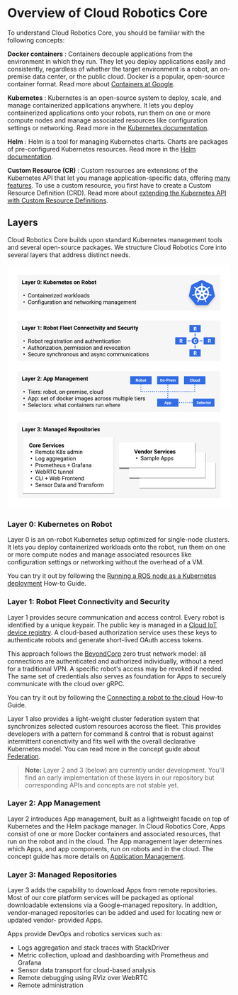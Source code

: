 # Overview of Cloud Robotics Core

To understand Cloud Robotics Core, you should be familiar with the following concepts:

**Docker containers**
: Containers decouple applications from the environment in which they run. They let you deploy
applications easily and consistently, regardless of whether the target environment is a robot,
an on-premise data center, or the public cloud. Docker is a popular, open-source container format.
Read more about [Containers at Google](https://cloud.google.com/containers/).

**Kubernetes**
: Kubernetes is an open-source system to deploy, scale, and manage containerized applications
anywhere. It lets you deploy containerized applications onto your robots, run them on one or more
compute nodes and manage associated resources like configuration settings or networking. Read
more in the [Kubernetes documentation](https://kubernetes.io/docs/concepts/overview/what-is-kubernetes/).

**Helm**
: Helm is a tool for managing Kubernetes charts. Charts are packages of pre-configured Kubernetes
resources. Read more in the [Helm documentation](https://github.com/helm/helm/blob/master/README.md).

**Custom Resource (CR)**
: Custom resources are extensions of the Kubernetes API that let you manage application-specific
data, offering [many features](https://kubernetes.io/docs/concepts/extend-kubernetes/api-extension/custom-resources/#common-features).
To use a custom resource, you first have to create a Custom Resource Definition (CRD). Read more
about [extending the Kubernetes API with Custom Resource Definitions](https://kubernetes.io/docs/tasks/access-kubernetes-api/custom-resources/custom-resource-definitions/).

## Layers

Cloud Robotics Core builds upon standard Kubernetes management tools and several open-source
packages. We structure Cloud Robotics Core into several layers that address distinct needs.

![Cloud Robotics Core layers](cloud-robotics-core-layers.png)

### Layer 0: Kubernetes on Robot

Layer 0 is an on-robot Kubernetes setup optimized for single-node clusters. It lets you deploy
containerized workloads onto the robot, run them on one or more compute nodes and manage associated
resources like configuration settings or networking without the overhead of a VM.

You can try it out by following the [Running a ROS node as a Kubernetes deployment](how-to/running-ros-node)
How-to Guide.

### Layer 1: Robot Fleet Connectivity and Security

Layer 1 provides secure communication and access control. Every robot is identified by a unique
keypair. The public key is managed in a [Cloud IoT device registry](https://cloud.google.com/iot/docs/concepts/devices).
A cloud-based authorization service uses these keys to authenticate robots and generate short-lived
OAuth access tokens.

This approach follows the [BeyondCorp](https://cloud.google.com/beyondcorp/) zero trust network
model: all connections are authenticated and authorized individually, without a need for a
traditional VPN. A specific robot's access may be revoked if needed. The same set of credentials
also serves as foundation for Apps to securely communicate with the cloud over gRPC.

You can try it out by following the [Connecting a robot to the cloud](how-to/connecting-robot)
How-to Guide.

Layer 1 also provides a light-weight cluster federation system that synchronizes selected custom
resources accross the fleet. This provides developers with a pattern for command & control that is
robust against intermittent conenctivity and fits well with the overall declarative Kubernetes
model. You can read more in the concept guide about [Federation](concepts/federation.md).

> **Note:** Layer 2 and 3 (below) are currently under development. You'll find an early
> implementation of these layers in our repository but corresponding APIs and concepts are not stable yet.

### Layer 2: App Management

Layer 2 introduces App management, built as a lightweight facade on top of Kubernetes and the Helm
package manager. In Cloud Robotics Core, Apps consist of one or more Docker containers and
associated resources, that run on the robot and in the cloud. The App management layer determines
which Apps, and app components, run on robots and in the cloud. The concept guide has more details
on [Application Management](concepts/app-management.md).

### Layer 3: Managed Repositories

Layer 3 adds the capability to download Apps from remote repositories. Most of our core platform
services will be packaged as optional downloadable extensions via a Google-managed repository. In
addition, vendor-managed repositories can be added and used for locating new or updated vendor-
provided Apps.

Apps provide DevOps and robotics services such as:

* Logs aggregation and stack traces with StackDriver
* Metric collection, upload and dashboarding with Prometheus and Grafana
* Sensor data transport for cloud-based analysis
* Remote debugging using RViz over WebRTC
* Remote administration
